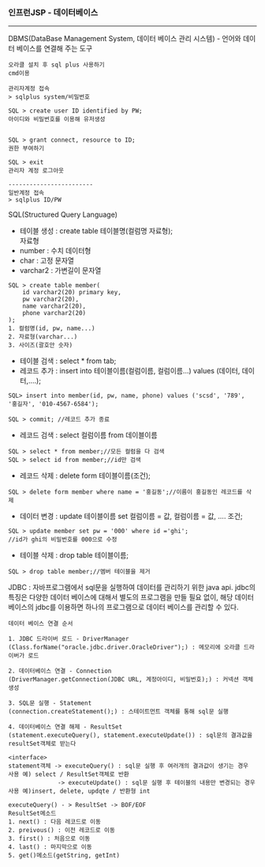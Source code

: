 ### 인프런JSP - 데이터베이스
-----

DBMS(DataBase Management System, 데이터 베이스 관리 시스템) - 언어와 데이터 베이스를 연결해 주는 도구

```
오라클 설치 후 sql plus 사용하기
cmd이용

관리자계정 접속
> sqlplus system/비밀번호

SQL > create user ID identified by PW;
아이디와 비밀번호를 이용해 유저생성


SQL > grant connect, resource to ID;
권한 부여하기

SQL > exit
관리자 계정 로그아웃

------------------------
일반계정 접속
> sqlplus ID/PW
```

SQL(Structured Query Language)      
- 테이블 생성 : create table 테이블명(컬럼명 자료형);               
자료형
- number : 수치 데이터형
- char : 고정 문자열
- varchar2 : 가변길이 문자열
```
SQL > create table member(
    id varchar2(20) primary key,
    pw varchar2(20),
    name varchar2(20),
    phone varchar2(20)
);
1. 컬럼명(id, pw, name...)
2. 자료형(varchar...)
3. 사이즈(괄호안 숫자)
```

- 테이블 검색 : select * from tab;
- 레코드 추가 : insert into 테이블이름(컬럼이름, 컬럼이름...) values (데이터, 데이터,....);
```
SQL> insert into member(id, pw, name, phone) values ('scsd', '789', '홍길자', '010-4567-6584');

SQL > commit; //레코드 추가 종료
```

- 레코드 검색 : select 컬럼이름 from 데이블이름
```
SQL > select * from member;//모든 컬럼을 다 검색
SQL > select id from member;//id만 검색
```

- 레코드 삭제 : delete form 테이블이름(조건);
```
SQL > delete form member where name = '홍길동';//이름이 홍길동인 레코드를 삭제
```

- 데이터 변경 : update 테이블이름 set 컬럼이름 = 값, 컬럼이름 = 값, .... 조건;
```
SQL > update member set pw = '000' where id ='ghi';
//id가 ghi의 비밀번호를 000으로 수정
```

- 테이블 삭제 : drop table 테이블이름;
```
SQL > drop table member;//멤버 테이블을 제거
```

JDBC : 자바프로그램에서 sql문을 실행하여 데이터를 관리하기 위한 java api. jdbc의 특징은 다양한 데이터 베이스에 대해서 별도의 프로그램을 만들 필요 없이, 해당 데이터 베이스의 jdbc를 이용하면 하나의 프로그램으로 데이터 베이스를 관리할 수 있다. 
```
데이터 베이스 연결 순서

1. JDBC 드라이버 로드 - DriverManager
(Class.forName("oracle.jdbc.driver.OracleDriver");) : 메모리에 오라클 드라이버가 로드

2. 데이터베이스 연결 - Connection
(DriverManager.getConnection(JDBC URL, 계정아이디, 비밀번호);) : 커넥션 객체 생성

3. SQL문 실행 - Statement
(connection.createStatement();) : 스테이트먼트 객체를 통해 sql문 실행

4. 데이터베이스 연결 해제 - ResultSet
(statement.executeQuery(), statement.executeUpdate()) : sql문의 결과값을 resultSet객체로 받는다

<interface>
statement객체 -> executeQuery() : sql문 실행 후 여러개의 결과값이 생기는 경우 사용 예) select / ResultSet객체로 반환
              -> executeUpdate() : sql문 실행 후 테이블의 내용만 변경되는 경우 사용 예)insert, delete, updqte / 반환형 int

executeQuery() - > ResultSet -> BOF/EOF
ResultSet메소드
1. next() : 다음 레코드로 이동
2. preivous() : 이전 레코드로 이동
3. first() : 처음으로 이동
4. last() : 마지막으로 이동
5. get()메소드(getString, getInt)

```